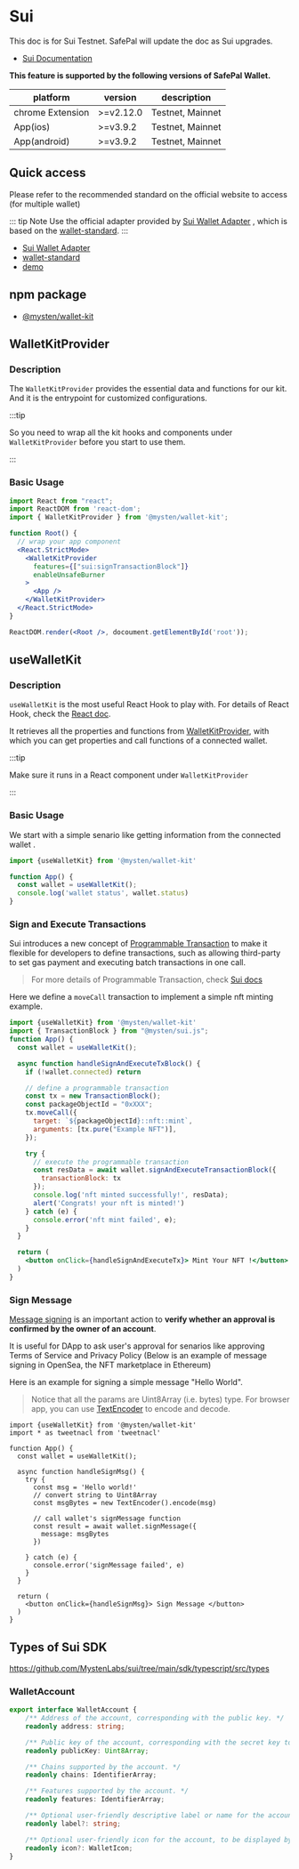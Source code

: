 # Sui

This doc is for Sui Testnet. SafePal will update the doc as Sui upgrades.

- [Sui Documentation](https://docs.sui.io/learn)

 **This feature is supported by the following versions of SafePal Wallet.**
 
| platform           | version    | description      |
| ------------------ | ---------- | ---------------- |
| chrome Extension   | >=v2.12.0  | Testnet, Mainnet |
| App(ios)           | >=v3.9.2   | Testnet, Mainnet |
| App(android)       | >=v3.9.2   | Testnet, Mainnet |


## Quick access

Please refer to the recommended standard on the official website to access (for multiple wallet)

::: tip Note
Use the official adapter provided by [Sui Wallet Adapter](https://github.com/MystenLabs/sui/tree/main/sdk/wallet-adapter) , which is based on the [wallet-standard](https://github.com/wallet-standard/wallet-standard).
:::

- [Sui Wallet Adapter](https://github.com/MystenLabs/sui/tree/main/sdk/wallet-adapter)
- [wallet-standard](https://github.com/wallet-standard/wallet-standard)
- [demo](https://github.com/MystenLabs/sui/tree/main/sdk/wallet-adapter/example)
## npm package
  - [@mysten/wallet-kit](https://www.npmjs.com/package/@mysten/wallet-kit) 

## WalletKitProvider

### Description

The `WalletKitProvider` provides the essential data and functions for our kit. And it is the entrypoint for customized configurations.

:::tip

So you need to wrap all the kit hooks and components under `WalletKitProvider` before you start to use them.

:::


### Basic Usage

```jsx
import React from "react";
import ReactDOM from 'react-dom';
import { WalletKitProvider } from '@mysten/wallet-kit';

function Root() {
  // wrap your app component
  <React.StrictMode>
    <WalletKitProvider
      features={["sui:signTransactionBlock"]}
      enableUnsafeBurner
    >
      <App />
    </WalletKitProvider>
  </React.StrictMode>
}

ReactDOM.render(<Root />, docoument.getElementById('root'));
```
  
## useWalletKit

### Description

`useWalletKit` is the most useful React Hook to play with. For details of React Hook, check
the [React doc](https://reactjs.org/docs/hooks-intro.html).

It retrieves all the properties and functions from [WalletKitProvider](/Connect-wallet/Web/sui.html#walletprovider), with which you can
get properties and call functions of a connected wallet.

:::tip

Make sure it runs in a React component under `WalletKitProvider`

:::


### Basic Usage

We start with a simple senario like getting information from the connected wallet .

```jsx
import {useWalletKit} from '@mysten/wallet-kit'

function App() {
  const wallet = useWalletKit();
  console.log('wallet status', wallet.status)
}
```

### Sign and Execute Transactions

Sui introduces a new concept of [Programmable Transaction](https://github.com/MystenLabs/sui/issues/7790)
to make it flexible for developers to define transactions, such as allowing third-party to set gas payment and executing
batch transactions in one call.

> For more details of Programmable Transaction,
> check [Sui docs](https://docs.sui.io/devnet/doc-updates/sui-migration-guide#building-and-executing-transaction)

Here we define a `moveCall` transaction to implement a simple nft minting example.

```jsx
import {useWalletKit} from '@mysten/wallet-kit'
import { TransactionBlock } from "@mysten/sui.js";
function App() {
  const wallet = useWalletKit();

  async function handleSignAndExecuteTxBlock() {
    if (!wallet.connected) return

    // define a programmable transaction
    const tx = new TransactionBlock();
    const packageObjectId = "0xXXX";
    tx.moveCall({
      target: `${packageObjectId}::nft::mint`,
      arguments: [tx.pure("Example NFT")],
    });

    try {
      // execute the programmable transaction
      const resData = await wallet.signAndExecuteTransactionBlock({
        transactionBlock: tx
      });
      console.log('nft minted successfully!', resData);
      alert('Congrats! your nft is minted!')
    } catch (e) {
      console.error('nft mint failed', e);
    }
  }

  return (
    <button onClick={handleSignAndExecuteTx}> Mint Your NFT !</button>
  )
}
```

### Sign Message

[Message signing](https://en.bitcoin.it/wiki/Message_signing#:~:text=Message%20signing%20is%20the%20action,they%20correspond%20to%20each%20other.)
is an important action to **verify whether an approval is confirmed by the owner of an account**.

It is useful for DApp to ask user's approval for senarios like approving Terms of Service and Privacy Policy (Below is
an example of message signing in OpenSea, the NFT marketplace in Ethereum)

Here is an example for signing a simple message "Hello World".

> Notice that all the params are Uint8Array (i.e. bytes) type. For browser app, you can
> use [TextEncoder](https://developer.mozilla.org/en-US/docs/Web/API/TextEncoder) to encode and decode.

```tsx
import {useWalletKit} from '@mysten/wallet-kit'
import * as tweetnacl from 'tweetnacl'

function App() {
  const wallet = useWalletKit();

  async function handleSignMsg() {
    try {
      const msg = 'Hello world!'
      // convert string to Uint8Array 
      const msgBytes = new TextEncoder().encode(msg)
      
      // call wallet's signMessage function
      const result = await wallet.signMessage({
        message: msgBytes
      })

    } catch (e) {
      console.error('signMessage failed', e)
    }
  }

  return (
    <button onClick={handleSignMsg}> Sign Message </button>
  )
}
```

## Types of Sui SDK

https://github.com/MystenLabs/sui/tree/main/sdk/typescript/src/types

### WalletAccount

```ts
export interface WalletAccount {
    /** Address of the account, corresponding with the public key. */
    readonly address: string;

    /** Public key of the account, corresponding with the secret key to sign, encrypt, or decrypt using. */
    readonly publicKey: Uint8Array;

    /** Chains supported by the account. */
    readonly chains: IdentifierArray;

    /** Features supported by the account. */
    readonly features: IdentifierArray;

    /** Optional user-friendly descriptive label or name for the account, to be displayed by apps. */
    readonly label?: string;

    /** Optional user-friendly icon for the account, to be displayed by apps. */
    readonly icon?: WalletIcon;
}
```